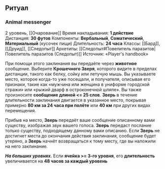 ## Ритуал
### Animal messenger

2 уровень, [[Очарование]]
Время накладывания: **1 действие**
Дистанция: **30 футов**
Компоненты: **Вербальный**, **Соматический**, **Материальный** (кусочек пищи)
Длительность: **24 часа**
Классы: [[Бард]], [[Друид]], [[Следопыт]]
Архетипы: [[Следопыт#Повелитель паразитов| Повелитель паразитов (Следопыт)]]
Источник: «Player's handbook»

При помощи этого заклинания вы передаёте через **животное** сообщение. Выберите **Крошечного Зверя**, которого видите в пределах дистанции, такого как белку, сойку или летучую мышь. Вы указываете место, которое когда-то уже посещали, и получателя, описывая его признаки, такие как «мужчина или женщина в униформе городской стражи» или «рыжий дварф в остроконечной шляпе». Вы также произносите **сообщение длиной <= 25 слов**. **Зверь** в течение длительности заклинания двигается в указанное место, покрывая примерно **80 км за 24 часа при полёте** или **40 км** при других видах перемещения.

Прибыв на место, **Зверь** передаёт ваше сообщение описанному вами существу, изображая звук вашего голоса. **Зверь** передаст послание только существу, подходящему данному вами описанию. Если **Зверь** не достигнет места до окончания действия заклинания, сообщение будет утеряно, а **Зверь** начнёт возвращаться к тому месту, где вы наложили на него заклинание.

**_На больших уровнях._** Если **ячейка >= 3-го уровня**, его **длительность** увеличивается на **48 часов за каждый уровень**